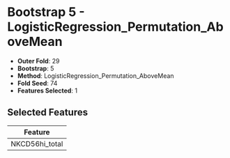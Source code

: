 # Bootstrap 5 - LogisticRegression_Permutation_AboveMean

- **Outer Fold**: 29
- **Bootstrap**: 5
- **Method**: LogisticRegression_Permutation_AboveMean
- **Fold Seed**: 74
- **Features Selected**: 1

## Selected Features

| Feature |
|---------|
| NKCD56hi_total |
